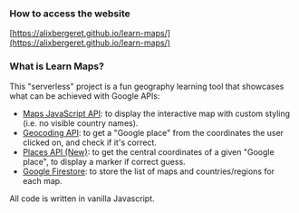 ### How to access the website
[https://alixbergeret.github.io/learn-maps/](https://alixbergeret.github.io/learn-maps/)

### What is Learn Maps?
This "serverless" project is a fun geography learning tool that showcases what can be achieved with Google APIs:
- [Maps JavaScript API](https://developers.google.com/maps/documentation/javascript/overview): to display the interactive map with custom styling (i.e. no visible country names).
- [Geocoding API](https://developers.google.com/maps/documentation/geocoding/overview): to get a "Google place" from the coordinates the user clicked on, and check if it's correct.
- [Places API (New)](https://developers.google.com/maps/documentation/places/web-service/overview): to get the central coordinates of a given "Google place", to display a marker if correct guess.
- [Google Firestore](https://firebase.google.com/docs/web/setup): to store the list of maps and countries/regions for each map.


All code is written in vanilla Javascript.
